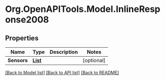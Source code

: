 # Org.OpenAPITools.Model.InlineResponse2008
## Properties

Name | Type | Description | Notes
------------ | ------------- | ------------- | -------------
**Sensors** | [**List<Sensor>**](Sensor.md) |  | [optional] 

[[Back to Model list]](../README.md#documentation-for-models) [[Back to API list]](../README.md#documentation-for-api-endpoints) [[Back to README]](../README.md)

